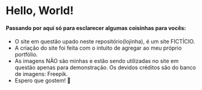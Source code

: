 # Hello, World!

<h4>Passando por aqui só para esclarecer algumas coisinhas para vocês:</h4>
 <ul>
    <li>O site em questão upado neste repositório(lojinha), é um site FICTÍCIO.</li>
    <li>A criação do site foi feita com o intuito de agregar ao meu próprio portfólio.</li>
    <li>As imagens NÃO são minhas e estão sendo utilizadas no site em questão apenas para demonstração. Os devidos créditos são do banco de imagens: Freepik.</li>
    <li>Espero que gostem! 💜 </li>
 </ul>

